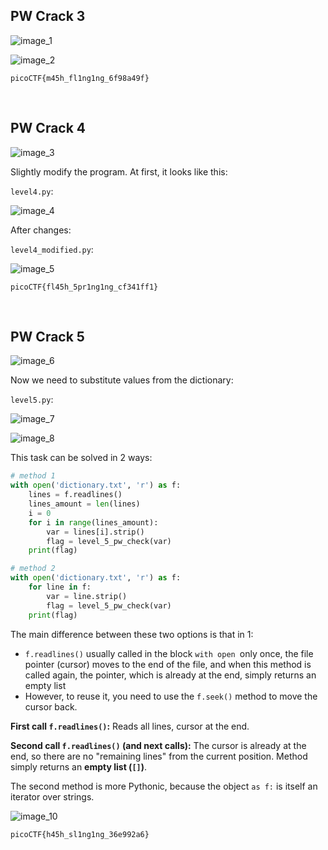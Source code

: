 ## PW Crack 3

![image_1](../assets/images/PW-Crack-3-5_image_1.png)


![image_2](../assets/images/PW-Crack-3-5_image_2.png)


`picoCTF{m45h_fl1ng1ng_6f98a49f}`

<br/>

## PW Crack 4

![image_3](../assets/images/PW-Crack-3-5_image_3.png)


Slightly modify the program. At first, it looks like this:


`level4.py`:


![image_4](../assets/images/PW-Crack-3-5_image_4.png)


After changes:

`level4_modified.py`:


![image_5](../assets/images/PW-Crack-3-5_image_5.png)


`picoCTF{fl45h_5pr1ng1ng_cf341ff1}`

<br/>

## PW Crack 5

![image_6](../assets/images/PW-Crack-3-5_image_6.png)


Now we need to substitute values from the dictionary:



`level5.py`:



![image_7](../assets/images/PW-Crack-3-5_image_7.png)



![image_8](../assets/images/PW-Crack-3-5_image_8.png)


This task can be solved in 2 ways:  

```python
# method 1
with open('dictionary.txt', 'r') as f:
    lines = f.readlines() 
    lines_amount = len(lines) 
    i = 0
    for i in range(lines_amount):
        var = lines[i].strip()
        flag = level_5_pw_check(var)
    print(flag)
```
```python
# method 2
with open('dictionary.txt', 'r') as f: 
    for line in f:
        var = line.strip()
        flag = level_5_pw_check(var)
    print(flag)
```


The main difference between these two options is that in 1:


* `f.readlines()` usually called in the block  `with open `only once, the file pointer (cursor) moves to the end of the file, and when this method is called again, the pointer, which is already at the end, simply returns an empty list
* However, to reuse it, you need to use the `f.seek()` method to move the cursor back.

**First call `f.readlines()`:** Reads all lines, cursor at the end.

**Second call `f.readlines()` (and next calls):** The cursor is already at the end, so there are no "remaining lines" from the current position. Method simply returns an **empty list (`[]`)**.


The second method is more Pythonic, because the object `as f:` is itself an iterator over strings.


![image_10](../assets/images/PW-Crack-3-5_image_10.png)


`picoCTF{h45h_sl1ng1ng_36e992a6}`
